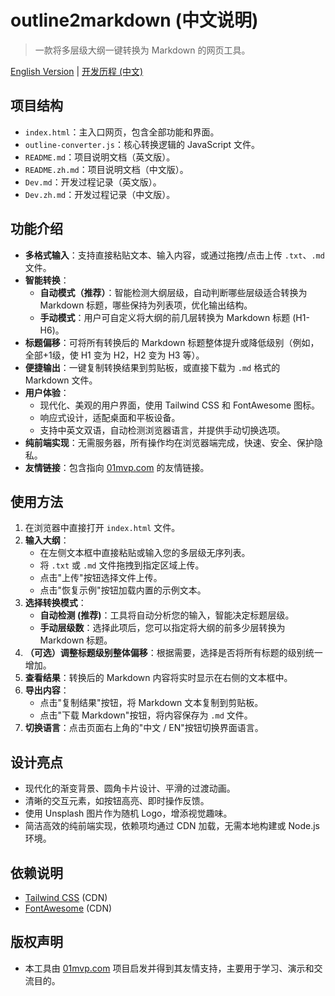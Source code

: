 # outline2markdown (中文说明)

> 一款将多层级大纲一键转换为 Markdown 的网页工具。

[English Version](./README.md) | [开发历程 (中文)](./Dev.zh.md)

## 项目结构

-   `index.html`：主入口网页，包含全部功能和界面。
-   `outline-converter.js`：核心转换逻辑的 JavaScript 文件。
-   `README.md`：项目说明文档（英文版）。
-   `README.zh.md`：项目说明文档（中文版）。
-   `Dev.md`：开发过程记录（英文版）。
-   `Dev.zh.md`：开发过程记录（中文版）。

## 功能介绍

-   **多格式输入**：支持直接粘贴文本、输入内容，或通过拖拽/点击上传 `.txt`、`.md` 文件。
-   **智能转换**：
    -   **自动模式（推荐）**：智能检测大纲层级，自动判断哪些层级适合转换为 Markdown 标题，哪些保持为列表项，优化输出结构。
    -   **手动模式**：用户可自定义将大纲的前几层转换为 Markdown 标题 (H1-H6)。
-   **标题偏移**：可将所有转换后的 Markdown 标题整体提升或降低级别（例如，全部+1级，使 H1 变为 H2，H2 变为 H3 等）。
-   **便捷输出**：一键复制转换结果到剪贴板，或直接下载为 `.md` 格式的 Markdown 文件。
-   **用户体验**：
    -   现代化、美观的用户界面，使用 Tailwind CSS 和 FontAwesome 图标。
    -   响应式设计，适配桌面和平板设备。
    -   支持中英文双语，自动检测浏览器语言，并提供手动切换选项。
-   **纯前端实现**：无需服务器，所有操作均在浏览器端完成，快速、安全、保护隐私。
-   **友情链接**：包含指向 [01mvp.com](https://01mvp.com) 的友情链接。

## 使用方法

1.  在浏览器中直接打开 `index.html` 文件。
2.  **输入大纲**：
    -   在左侧文本框中直接粘贴或输入您的多层级无序列表。
    -   将 `.txt` 或 `.md` 文件拖拽到指定区域上传。
    -   点击"上传"按钮选择文件上传。
    -   点击"恢复示例"按钮加载内置的示例文本。
3.  **选择转换模式**：
    -   **自动检测 (推荐)**：工具将自动分析您的输入，智能决定标题层级。
    -   **手动层级数**：选择此项后，您可以指定将大纲的前多少层转换为 Markdown 标题。
4.  **（可选）调整标题级别整体偏移**：根据需要，选择是否将所有标题的级别统一增加。
5.  **查看结果**：转换后的 Markdown 内容将实时显示在右侧的文本框中。
6.  **导出内容**：
    -   点击"复制结果"按钮，将 Markdown 文本复制到剪贴板。
    -   点击"下载 Markdown"按钮，将内容保存为 `.md` 文件。
7.  **切换语言**：点击页面右上角的"中文 / EN"按钮切换界面语言。

## 设计亮点

-   现代化的渐变背景、圆角卡片设计、平滑的过渡动画。
-   清晰的交互元素，如按钮高亮、即时操作反馈。
-   使用 Unsplash 图片作为随机 Logo，增添视觉趣味。
-   简洁高效的纯前端实现，依赖项均通过 CDN 加载，无需本地构建或 Node.js 环境。

## 依赖说明

-   [Tailwind CSS](https://tailwindcss.com/) (CDN)
-   [FontAwesome](https://fontawesome.com/) (CDN)

## 版权声明

-   本工具由 [01mvp.com](https://01mvp.com) 项目启发并得到其友情支持，主要用于学习、演示和交流目的。 